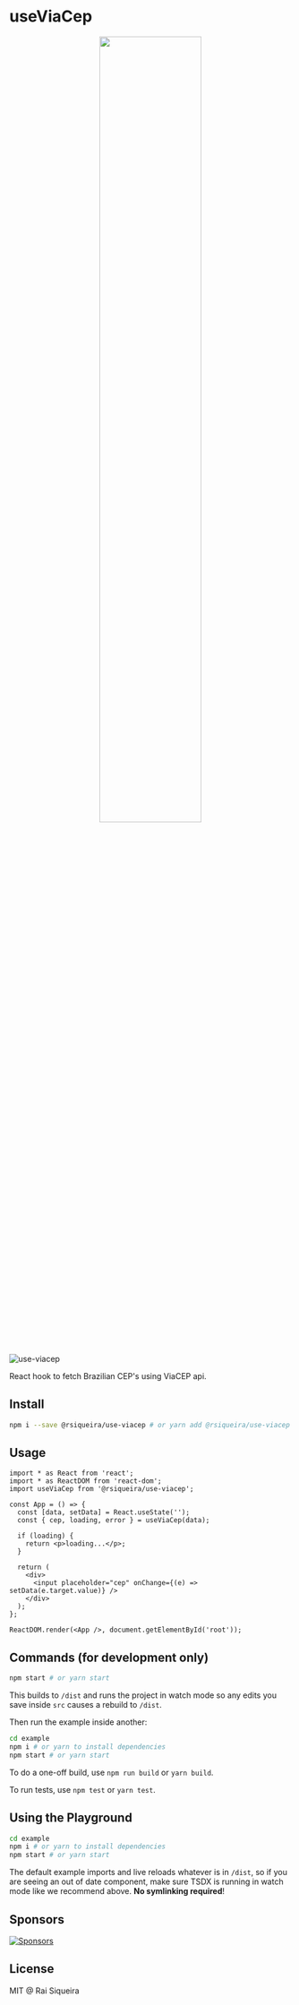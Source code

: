 # useViaCep

<p align="center">
 <img width="60%" height="60%" src="https://res.cloudinary.com/dwc5hkby0/image/upload/v1586797570/project-logo.svg">
</p>

![use-viacep](https://badgen.net/bundlephobia/minzip/@rsiqueira/use-viacep)

React hook to fetch Brazilian CEP's using ViaCEP api.

## Install

```bash
npm i --save @rsiqueira/use-viacep # or yarn add @rsiqueira/use-viacep
```

## Usage

```tsx
import * as React from 'react';
import * as ReactDOM from 'react-dom';
import useViaCep from '@rsiqueira/use-viacep';

const App = () => {
  const [data, setData] = React.useState('');
  const { cep, loading, error } = useViaCep(data);

  if (loading) {
    return <p>loading...</p>;
  }

  return (
    <div>
      <input placeholder="cep" onChange={(e) => setData(e.target.value)} />
    </div>
  );
};

ReactDOM.render(<App />, document.getElementById('root'));
```

## Commands (for development only)

```bash
npm start # or yarn start
```

This builds to `/dist` and runs the project in watch mode so any edits you save inside `src` causes a rebuild to `/dist`.

Then run the example inside another:

```bash
cd example
npm i # or yarn to install dependencies
npm start # or yarn start
```

To do a one-off build, use `npm run build` or `yarn build`.

To run tests, use `npm test` or `yarn test`.

## Using the Playground

```bash
cd example
npm i # or yarn to install dependencies
npm start # or yarn start
```

The default example imports and live reloads whatever is in `/dist`, so if you are seeing an out of date component, make sure TSDX is running in watch mode like we recommend above. **No symlinking required**!

## Sponsors

[![Sponsors](https://cdn.jsdelivr.net/gh/raisiqueira/static/sponsors.svg)](https://headless-stepper.netlify.app/sponsors)

## License

MIT @ Rai Siqueira
